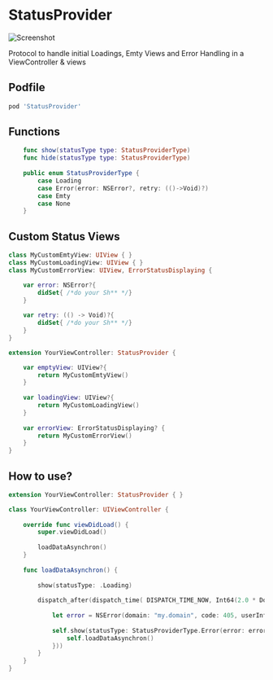 # StatusProvider

![Screenshot](https://github.com/mariohahn/StatusProvider/blob/master/Github%20Screenshots/StatusProvider.png?raw=true)

Protocol to handle initial Loadings, Emty Views and Error Handling in a ViewController &amp; views

## Podfile

```ruby
pod 'StatusProvider'
```

## Functions 
```swift
    func show(statusType type: StatusProviderType)
    func hide(statusType type: StatusProviderType)
    
    public enum StatusProviderType {
        case Loading
        case Error(error: NSError?, retry: (()->Void)?)
        case Emty
        case None
    }
```

## Custom Status Views 

```swift
class MyCustomEmtyView: UIView { }
class MyCustomLoadingView: UIView { }
class MyCustomErrorView: UIView, ErrorStatusDisplaying {

    var error: NSError?{
        didSet{ /*do your Sh** */}
    }
    
    var retry: (() -> Void)?{
        didSet{ /*do your Sh** */}
    }
}

extension YourViewController: StatusProvider {

    var emptyView: UIView?{
        return MyCustomEmtyView()
    }
    
    var loadingView: UIView?{
        return MyCustomLoadingView()
    }
    
    var errorView: ErrorStatusDisplaying? {
        return MyCustomErrorView()
    }
}

```


## How to use? 
```swift
extension YourViewController: StatusProvider { }

class YourViewController: UIViewController {
    
    override func viewDidLoad() {
        super.viewDidLoad()
        
        loadDataAsynchron()
    }
    
    func loadDataAsynchron() {
        
        show(statusType: .Loading)
        
        dispatch_after(dispatch_time( DISPATCH_TIME_NOW, Int64(2.0 * Double(NSEC_PER_SEC))),dispatch_get_main_queue()){
            
            let error = NSError(domain: "my.domain", code: 405, userInfo: [NSLocalizedDescriptionKey : "Oh... fu**"])
            
            self.show(statusType: StatusProviderType.Error(error: error, retry: {
                self.loadDataAsynchron()
            }))
        }
    }
}
```
